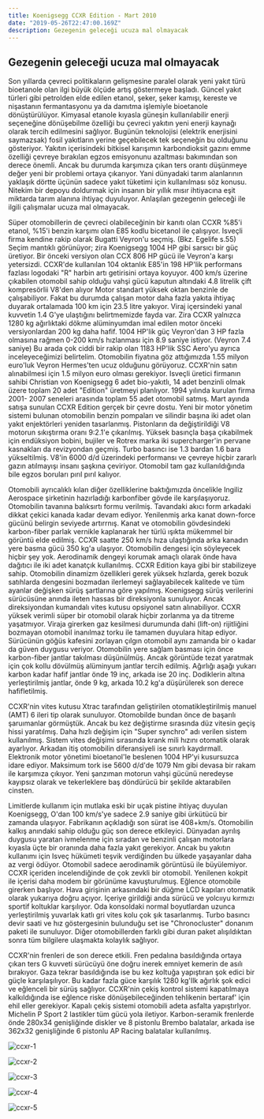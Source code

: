 ```yaml
---
title: Koenigsegg CCXR Edition - Mart 2010
date: "2019-05-26T22:47:00.169Z"
description: Gezegenin geleceği ucuza mal olmayacak
---
```


## Gezegenin geleceği ucuza mal olmayacak
Son yıllarda çevreci politikaların gelişmesine paralel olarak yeni yakıt türü bioetanole olan ilgi büyük ölçüde artış göstermeye başladı. Güncel yakıt türleri gibi petrolden elde edilen etanol, şeker, şeker kamışı, kereste ve nişastanın fermantasyonu ya da damıtma işlemiyle bioetanole dönüştürülüyor. Kimyasal etanole kıyasla güneşin kullanılabilir enerji seçeneğine dönüşebilme özelliği bu çevreci yakıtın yeni enerji kaynağı olarak tercih edilmesini sağlıyor. Bugünün teknolojisi (elektrik enerjisini saymazsak) fosil yakıtların yerine geçebilecek tek seçeneğin bu olduğunu gösteriyor. Yakıtın içerisindeki bitkisel karışımın karbondioksit gazını emme özelliği çevreye bırakılan egzos emisyonunu azaltması bakımından son derece önemli. Ancak bu durumda karşımıza çıkan ters orantı düşünmeye değer yeni bir problemi ortaya çıkarıyor. Yani dünyadaki tarım alanlarının yaklaşık dörtte üçünün sadece yakıt tüketimi için kullanılması söz konusu. Nitekim bir depoyu doldurmak için insanın bir yıllık mısır ihtiyacına eşit miktarda tarım alanına ihtiyaç duyuluyor. Anlaşılan gezegenin geleceği ile ilgili çalışmalar ucuza mal olmayacak.

Süper otomobillerin de çevreci olabileceğinin bir kanıtı olan CCXR %85'i etanol, %15'i benzin karşımı olan E85 kodlu bicetanol ile çalışıyor. Isveçli firma kendine rakip olarak Bugatti Veyron'u seçmiş. (Bkz. Egelife s.55) Seçim mantıklı görünüyor; zira Koenigsegg 1004 HP gibi sarsıcı bir güç üretiyor. Bir önceki versiyon olan CCX 806 HP gücü ile Veyron'a karşı yetersizdi. CCXR'de kullanılan 104 oktanlık E85'in 198 HP'lik performans fazlası logodaki "R" harbin artı getirisini ortaya koyuyor. 400 km/s üzerine çıkabilen otomobil sahip olduğu vahşi gücü kaputun altındaki 4.8 litrelik çift kompresörlii V8'den alıyor Motor standart yüksek oktan benzinle de çalışabiliyor. Fakat bu durumda çalışan motor daha fazla yakıta ihtiyaç duyarak ortalamada 100 km için 23.5 litre yakıyor. Viraj içersindeki yanal kuvvetin 1.4 G'ye ulaştığını belirtmemizde fayda var. Zira CCXR yalnızca 1280 kg ağırlıktaki dökme alüminyumdan imal edilen motor önceki versiyonlardan 200 kg daha hafif. 1004 HP'lik güç Veyron'dan 3 HP fazla olmasına rağmen 0-200 km/s hızlanması için 8.9 saniye istiyor. (Veyron 7.4 saniye) Bu arada çok ciddi bir rakip olan 1183 HP'lik SSC Aero'yu ayrıca inceleyeceğimizi belirtelim. Otomobilin fiyatına göz attığımızda 1.55 milyon euro'luk Veyron Hermes'ten ucuz olduğunu görüyoruz. CCXR'nin satın alınabilmesi için 1.5 milyon euro olması gerekiyor. Isveçli üretici firmanın sahibi Christian von Koenigsegg 6 adet bio-yakıtlı, 14 adet benzinli olmak üzere toplam 20 adet "Edition" üretmeyi planlıyor. 1994 yılında kurulan firma 2001- 2007 seneleri arasında toplam 55 adet otomobil satmış. Mart ayında satışa sunulan CCXR Edition gerçek bir çevre dostu. Yeni bir motor yönetim sistemi bulunan otomobilin benzin pompaları ve silindir başına iki adet olan yakıt enjektörleri yeniden tasarlanmış. Pistonların da değiştirildiği V8 motorun sıkıştırma oranı 9:2.1'e çıkarılmış. Yüksek basınçla başa çıkabilmek için endüksiyon bobini, bujiler ve Rotrex marka iki supercharger'in pervane kasnakları da revizyondan geçmiş. Turbo basıncı ise 1.3 bardan 1.6 bara yükseltilmiş. V8'in 6000 d/d üzerindeki performansı ve çevreye hiçbir zararlı gazın atılmayışı insanı şaşkına çeviriyor. Otomobil tam gaz kullanıldığında bile egzos boruları pırıl pırıl kalıyor.

Otomobili ayrıcalıklı kılan diğer özelliklerine baktığımızda öncelikle Ingiliz Aerospace şirketinin hazırladığı karbonfiber gövde ile karşılaşıyoruz. Otomobilin tavanına balıksırtı formu verilmiş. Tavandaki akıcı form arkadaki dikkat çekici kanada kadar devam ediyor. Yenilenmiş arka kanat down-force gücünü belirgin seviyede artırrnış. Kanat ve otomobilin gövdesindeki karbon-fiber parlak vernikle kaplanarak her türlü ışıkta mükemmel bir görüntü elde edilmiş. CCXR saatte 250 km/s hıza ulaştığında arka kanadın yere basma gücü 350 kg'a ulaşıyor. Otomobilin dengesi için söyleyecek hiçbir şey yok. Aerodinamik dengeyi korumak amaçlı olarak önde hava dağıtıcı ile iki adet kanatçık kullanılmış. CCXR Edition kaya gibi bir stabilizeye sahip. Otomobilin dinamizm özellikleri gerek yüksek hızlarda, gerek bozuk satıhlarda dengesini bozmadan ilerlemeyi sağlayabilecek kalitede ve tüm ayanlar değişken sürüş şartlarına göre yapılmış. Koenigsegg sürüş verilerini sürücüsüne anında ileten hassas bir direksiyonla sunuluyor. Ancak direksiyondan kumandalı vites kutusu opsiyonel satın alınabiliyor. CCXR yüksek verimli süper bir otomobil olarak hiçbir zorlanma ya da titreme yaşatmıyor. Viraja girerken gaz kesilmesi durumunda dahi (lift-on) rijitliğini bozmayan otomobil inanılmaz torku ile tamamen duyulara hitap ediyor. Sürücünün göğüs kafesini zorlayan çılgın otomobil aynı zamanda bir o kadar da güven duygusu veriyor. Otomobilin yere sağlam basması için önce karbon-fiber jantlar takılması düşünülmüş. Ancak görüntüde tezat yaratmak için çok kollu dövülmüş alüminyum jantlar tercih edilmiş. Ağırlığı aşağı yukarı karbon kadar hafif jantlar önde 19 inç, arkada ise 20 inç. Dodiklerin altına yerleştirilmiş jantlar, önde 9 kg, arkada 10.2 kg'a düşürülerek son derece hafifletilmiş.

CCXR'nin vites kutusu Xtrac tarafından geliştirilen otomatikleştirilmiş manuel (AMT) 6 ileri tip olarak sunuluyor. Otomobilde bundan önce de başarılı şaruımanlar görmüştük. Ancak bu kez değiştirme sırasında düz vitesin geçiş hissi yaratılmış. Daha hızlı değişim için "Super synchro" adı verilen sistem kullanılmış. Sistem vites değişimi sırasında krank mili hızını otomatik olarak ayarlıyor. Arkadan itiş otomobilin diferansiyeli ise sınırlı kaydırmall. Elektronik motor yönetimi bioetanol'le beslenen 1004 HP'yi kusursuzca idare ediyor. Maksimum tork ise 5600 d/d'de 1079 Nm gibi devasa bir rakam ile karşımıza çıkıyor. Yeni şanzıman motorun vahşi gücünü neredeyse kayıpsız olarak ve tekerleklere baş döndürücü bir şekilde aktarabilen cinsten.

Limitlerde kullanım için mutlaka eski bir uçak pistine ihtiyaç duyulan Koenigsegg, O'dan 100 km/s'ye sadece 2.9 saniye gibi ürkütücü bir zamanda ulaşıyor. Fabrikanın açıkladığı son sürat ise 408+km/s. Otomobilin kalkış anındaki sahip olduğu güç son derece etkileyici. Dünyadan ayrılış duygusu yaratan ivmelenme için sıradan ve benzinli çalışan motorlara kıyasla üçte bir oranında daha fazla yakıt gerekiyor. Ancak bu yakıtın kullanımı için Isveç hükümeti teşvik verdiğinden bu ülkede yaşayanlar daha az vergi ödüyor. Otomobil sadece aerodinamik görüntüsü ile büyülemiyor. CCXR içeriden incelendiğinde de çok zevkli bir otomobil. Yenilenen kokpit ile içerisi daha modem bir görünüme kavuşturulmuş. Eğlence otomobile girerken başlıyor. Hava girişinin arkasındaki bir düğme LCD kapıları otomatik olarak yukarıya doğru açıyor. Içeriye girildiği anda sürücü ve yolcııyu kırmızı sportif koltuklar karşılıyor. Oda konsoldaki normal boyutlardan uzunca yerleştirilmiş yuvarlak katlı gri vites kolu çok şık tasarlanmış. Turbo basıncı devir saati ve hız göstergesinin bulunduğu set ise "Chronocluster" donanım paketi ile sunuluyor. Diğer otomobillerden farklı gibi duran paket alışıldıktan sonra tüm bilgilere ulaşmakta kolaylık sağlıyor.

CCXR'nin frenleri de son derece etkili. Fren pedalına basıldığında ortaya çıkan ters G kuvveti sürücüyü öne doğru inerek emniyet kemerin de asılı bırakıyor. Gaza tekrar basıldığında ise bu kez koltuğa yapıştıran şok edici bir güçle karşılaşılıyor. Bu kadar fazla güce karşılık 1280 kg'Ilk ağırlık şok edici ve eğlenceli bir sürüş sağlıyor. CCXR'nin çekiş kontrol sistemi kapatılmaya kalkıldığında ise eğlence riske dönüşebileceğinden tehlikenin bertaraf' için ehil eller gerekiyor. Kapalı çekiş sistemi otomobili adeta asfalta yapıştırlyor. Michelin P Sport 2 lastikler tüm gücü yola iletiyor. Karbon-seramik frenlerde önde 280x34 genişliğinde diskler ve 8 pistonlu Brembo balatalar, arkada ise 362x32 genişliğinde 6 pistonlu AP Racing balatalar kullanılmış.

![ccxr-1](./ccxr-1.jpg)

![ccxr-2](./ccxr-2.jpg)

![ccxr-3](./ccxr-3.jpg)

![ccxr-4](./ccxr-4.jpg)

![ccxr-5](./ccxr-5.jpg)
